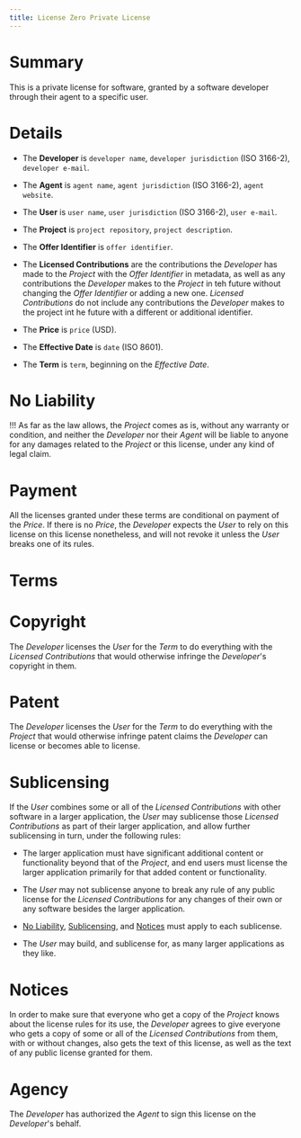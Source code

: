 ```yaml
---
title: License Zero Private License
---
```


# Summary

This is a private license for software, granted by a software developer through their agent to a specific user.

# Details

- The **Developer** is `developer name`, `developer jurisdiction` (ISO 3166-2), `developer e-mail`.

- The **Agent** is `agent name`, `agent jurisdiction` (ISO 3166-2), `agent website`.

- The **User** is `user name`, `user jurisdiction` (ISO 3166-2), `user e-mail`.

- The **Project** is `project repository`, `project description`.

- The **Offer Identifier** is `offer identifier`.

- The **Licensed Contributions** are the contributions the _Developer_ has made to the _Project_ with the _Offer Identifier_ in metadata, as well as any contributions the _Developer_ makes to the _Project_ in teh future without changing the _Offer Identifier_ or adding a new one.  _Licensed Contributions_ do not include any contributions the _Developer_ makes to the project int he future with a different or additional identifier.

- The **Price** is `price` (USD).

- The **Effective Date** is `date` (ISO 8601).

- The **Term** is `term`, beginning on the _Effective Date_.

# No Liability

!!! As far as the law allows, the _Project_ comes as is, without any warranty or condition, and neither the _Developer_ nor their _Agent_ will be liable to anyone for any damages related to the _Project_ or this license, under any kind of legal claim.

# Payment

All the licenses granted under these terms are conditional on payment of the _Price_.  If there is no _Price_, the _Developer_ expects the _User_ to rely on this license on this license nonetheless, and will not revoke it unless the _User_ breaks one of its rules.

# Terms

# Copyright

The _Developer_ licenses the _User_ for the _Term_ to do everything with the _Licensed Contributions_ that would otherwise infringe the _Developer_'s copyright in them.

# Patent

The _Developer_ licenses the _User_ for the _Term_ to do everything with the _Project_ that would otherwise infringe patent claims the _Developer_ can license or becomes able to license.

# Sublicensing

If the _User_ combines some or all of the _Licensed Contributions_ with other software in a larger application, the _User_ may sublicense those _Licensed Contributions_ as part of their larger application, and allow further sublicensing in turn, under the following rules:

- The larger application must have significant additional content or functionality beyond that of the _Project_, and end users must license the larger application primarily for that added content or functionality.

- The _User_ may not sublicense anyone to break any rule of any public license for the _Licensed Contributions_ for any changes of their own or any software besides the larger application.

- [No Liability](#no-liability), [Sublicensing](#sublicensing), and [Notices](#notices) must apply to each sublicense.

- The _User_ may build, and sublicense for, as many larger applications as they like.

# Notices

In order to make sure that everyone who get a copy of the _Project_ knows about the license rules for its use, the _Developer_ agrees to give everyone who gets a copy of some or all of the _Licensed Contributions_ from them, with or without changes, also gets the text of this license, as well as the text of any public license granted for them.

# Agency

The _Developer_ has authorized the _Agent_ to sign this license on the _Developer_'s behalf.
